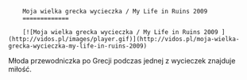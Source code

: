 
        Moja wielka grecka wycieczka / My Life in Ruins 2009 
        =============
        
        [![Moja wielka grecka wycieczka / My Life in Ruins 2009 ](http://vidos.pl/images/player.gif)](http://vidos.pl/moja-wielka-grecka-wycieczka-my-life-in-ruins-2009)
        
        
 Młoda przewodniczka po Grecji podczas jednej z wycieczek znajduje miłość.
    